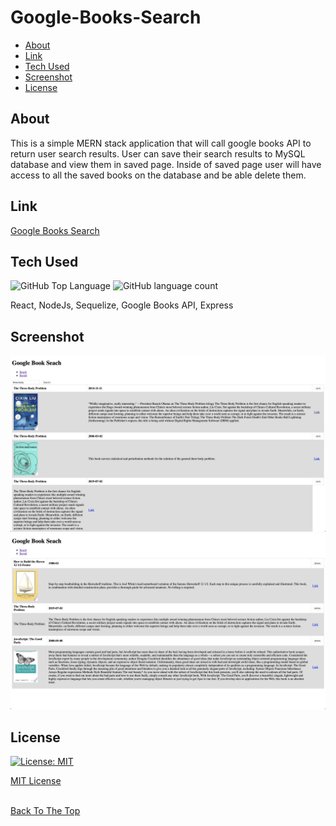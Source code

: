 # Google-Books-Search

- [About](#about)
- [Link](#link)
- [Tech Used](#Tech-Used)
- [Screenshot](#screenshot)
- [License](#license)

## About
This is a simple MERN stack application that will call google books API to return user search results. User can save their search results to MySQL database and view them in saved page. Inside of saved page user will have access to all the saved books on the database and be able delete them. 

## Link
[Google Books Search](https://frozen-anchorage-90956.herokuapp.com)

## Tech Used
![GitHub Top Language](https://img.shields.io/github/languages/top/Terry0532/Google-Books-Search) ![GitHub language count](https://img.shields.io/github/languages/count/Terry0532/Google-Books-Search)

React, NodeJs, Sequelize, Google Books API, Express

## Screenshot
![Screenshot](images/Screenshot1.png)
![Screenshot](images/Screenshot2.png)

## License
[![License: MIT](https://img.shields.io/badge/License-MIT-yellow.svg)](https://opensource.org/licenses/MIT)

[MIT License](LICENSE)
<br/><br/>

[Back To The Top](#Google-Books-Search)